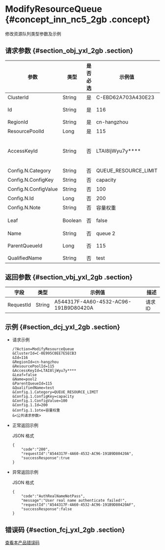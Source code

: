 # ModifyResourceQueue {#concept_inn_nc5_2gb .concept}

修改资源队列类型参数及示例

## 请求参数 {#section_obj_yxl_2gb .section}

|参数|类型|是否必选|示例值|描述|
|--|--|----|---|--|
|ClusterId|String|是|C-EBD62A703A430E23|集群 ID|
|Id|String|是|116|资源池队列 ID|
|RegionId|String|是|cn-hangzhou|区域 ID|
|ResourcePoolId|Long|是|115|资源池 ID|
|AccessKeyId|String|否|LTAI8ljWyu7y\*\*\*\*|对应的阿里云 AccessKey ID 信息|
|Config.N.Category|String|否|QUEUE\_RESOURCE\_LIMIT|参数类别|
|Config.N.ConfigKey|String|否|capacity|参数 Key|
|Config.N.ConfigValue|String|否|100|参数值|
|Config.N.Id|Long|否|200|参数 ID|
|Config.N.Note|String|否|容量权重|参数描述|
|Leaf|Boolean|否|false|是否叶子节点|
|Name|String|否|queue 2|队列名称|
|ParentQueueId|Long|否|115|父资源队列 ID|
|QualifiedName|String|否|test|无需填写|

## 返回参数 {#section_vbj_yxl_2gb .section}

|字段|类型|示例值|描述|
|--|--|---|--|
|RequestId|String|A544317F-4A60-4532-AC96-191B9D80420A|请求 ID|

## 示例 {#section_dcj_yxl_2gb .section}

-   请求示例

    ```
    /?Action=ModifyResourceQueue
    &ClusterId=C-0E995C0EE7E5ECB3
    &Id=116
    &RegionId=cn-hangzhou
    &ResourcePoolId=115
    &AccessKeyId=LTAI8ljWyu7y****
    &Leaf=false
    &Name=pool2
    &ParentQueueId=115
    &QualifiedName=test
    &Config.1.Category=QUEUE_RESOURCE_LIMIT
    &Config.1.ConfigKey=capacity
    &Config.1.ConfigValue=100
    &Config.1.Id=200
    &Config.1.1ote=容量权重
    &<公共请求参数>
    ```

-   正常返回示例

    JSON 格式

    ```
    {
    	"code":"200",
    	"requestId":"A544317F-4A60-4532-AC96-191B9D80420A",
    	"successResponse":true
    }
    ```

-   异常返回示例

    JSON 格式

    ```
    {
    	"code":"AuthRealNameNotPass",
    	"message":"User real name authenticate failed!",
    	"requestId":"A544317F-4A60-4532-AC96-191B9D80420AF",
    	"successResponse":false
    }
    ```


## 错误码 {#section_fcj_yxl_2gb .section}

[查看本产品错误码](https://error-center.alibabacloud.com/status/product/Emr)

